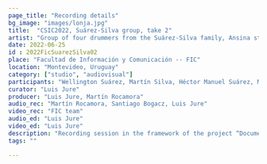 ```yaml
---
page_title: "Recording details"
bg_image: "images/lonja.jpg"
title:  "CSIC2022, Suárez-Silva group, take 2"  
artist: "Group of four drummers from the Suárez-Silva family, Ansina style"
date: 2022-06-25
id : 2022FicSuarezSilva02
place: "Facultad de Información y Comunicación -- FIC"  
location: "Montevideo, Uruguay"  
category: ["studio", "audiovisual"]
participants: "Wellington Suárez, Martín Silva, Héctor Manuel Suárez, Mario Suárez"  
curator: "Luis Jure"  
producer: "Luis Jure, Martín Rocamora"  
audio_rec: "Martín Rocamora, Santiago Bogacz, Luis Jure"  
video_rec: "FIC team"  
audio_ed: "Luis Jure"  
video_ed: "Luis Jure"  
description: "Recording session in the framework of the project “Documentation and analysis of Uruguayan candombe drumming” conducted by Luis Jure and Martín Rocamora, funded by CSIC, the research agency of the University. The session was produced in collaboration with FIC."  
tags: ""  

---
```

